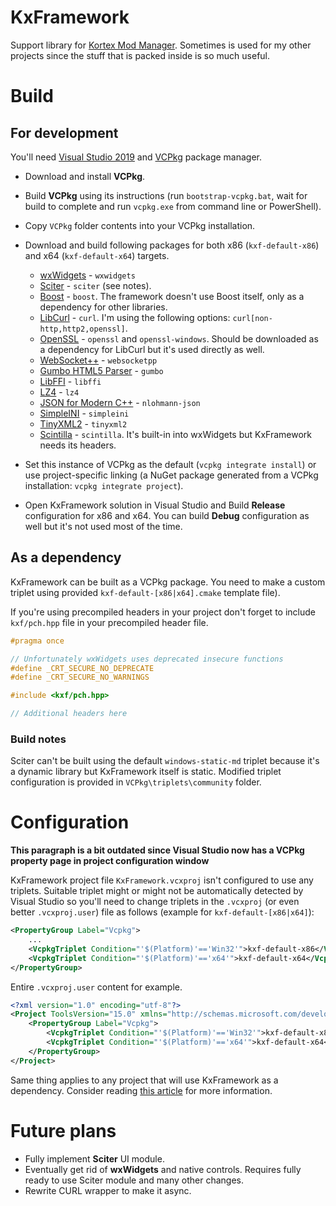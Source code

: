 # KxFramework
Support library for [Kortex Mod Manager](https://github.com/Karandra/Kortex-Mod-Manager). Sometimes is used for my other projects since the stuff that is packed inside is so much useful.

# Build
## For development
You'll need [Visual Studio 2019](https://visualstudio.microsoft.com) and [VCPkg](https://github.com/microsoft/vcpkg) package manager.

- Download and install **VCPkg**.
- Build **VCPkg** using its instructions (run `bootstrap-vcpkg.bat`, wait for build to complete and run `vcpkg.exe` from command line or PowerShell).
- Copy `VCPkg` folder contents into your VCPkg installation.
- Download and build following packages for both x86 (`kxf-default-x86`) and x64 (`kxf-default-x64`) targets.
	- [wxWidgets](https://www.wxwidgets.org) - `wxwidgets`
	- [Sciter](https://github.com/c-smile/sciter-sdk) - `sciter` (see notes).
	- [Boost](https://www.boost.org) - `boost`. The framework doesn't use Boost itself, only as a dependency for other libraries.
	- [LibCurl](https://curl.haxx.se) - `curl`. I'm using the following options: `curl[non-http,http2,openssl]`.
	- [OpenSSL](https://www.openssl.org) - `openssl` and `openssl-windows`. Should be downloaded as a dependency for LibCurl but it's used directly as well.
	- [WebSocket++](https://github.com/zaphoyd/websocketpp) - `websocketpp`
	- [Gumbo HTML5 Parser](https://github.com/google/gumbo-parser) - `gumbo`
	- [LibFFI](https://github.com/libffi/libffi) - `libffi`
	- [LZ4](https://github.com/lz4/lz4) - `lz4`
	- [JSON for Modern C++](https://github.com/nlohmann/json) - `nlohmann-json`
	- [SimpleINI](https://github.com/brofield/simpleini) - `simpleini`
	- [TinyXML2](https://github.com/leethomason/tinyxml2) - `tinyxml2`
	- [Scintilla](https://www.scintilla.org) - `scintilla`. It's built-in into wxWidgets but KxFramework needs its headers.
	
- Set this instance of VCPkg as the default (`vcpkg integrate install`) or use project-specific linking (a NuGet package generated from a VCPkg installation: `vcpkg integrate project`).
- Open KxFramework solution in Visual Studio and Build **Release** configuration for x86 and x64. You can build **Debug** configuration as well but it's not used most of the time.

## As a dependency
KxFramework can be built as a VCPkg package. You need to make a custom triplet using provided `kxf-default-[x86|x64].cmake` template file).

If you're using precompiled headers in your project don't forget to include `kxf/pch.hpp` file in your precompiled header file.
```cpp
#pragma once

// Unfortunately wxWidgets uses deprecated insecure functions
#define _CRT_SECURE_NO_DEPRECATE
#define _CRT_SECURE_NO_WARNINGS

#include <kxf/pch.hpp>

// Additional headers here
```

### Build notes
Sciter can't be built using the default `windows-static-md` triplet because it's a dynamic library but KxFramework itself is static. Modified triplet configuration is provided in `VCPkg\triplets\community` folder.

# Configuration

**This paragraph is a bit outdated since Visual Studio now has a VCPkg property page in project configuration window**

KxFramework project file `KxFramework.vcxproj` isn't configured to use any triplets. Suitable triplet might or might not be automatically detected by Visual Studio so you'll need to change triplets in the `.vcxproj` (or even better `.vcxproj.user`) file as follows (example for `kxf-default-[x86|x64]`):

```xml
<PropertyGroup Label="Vcpkg">
	...
	<VcpkgTriplet Condition="'$(Platform)'=='Win32'">kxf-default-x86</VcpkgTriplet>
	<VcpkgTriplet Condition="'$(Platform)'=='x64'">kxf-default-x64</VcpkgTriplet>
</PropertyGroup>
```
Entire `.vcxproj.user` content for example.
```xml
<?xml version="1.0" encoding="utf-8"?>
<Project ToolsVersion="15.0" xmlns="http://schemas.microsoft.com/developer/msbuild/2003">
	<PropertyGroup Label="Vcpkg">
		<VcpkgTriplet Condition="'$(Platform)'=='Win32'">kxf-default-x86</VcpkgTriplet>
		<VcpkgTriplet Condition="'$(Platform)'=='x64'">kxf-default-x64</VcpkgTriplet>
	</PropertyGroup>
</Project>
```

Same thing applies to any project that will use KxFramework as a dependency. Consider reading [this article](https://devblogs.microsoft.com/cppblog/vcpkg-updates-static-linking-is-now-available) for more information.

# Future plans
- Fully implement **Sciter** UI module.
- Eventually get rid of **wxWidgets** and native controls. Requires fully ready to use Sciter module and many other changes.
- Rewrite CURL wrapper to make it async.
